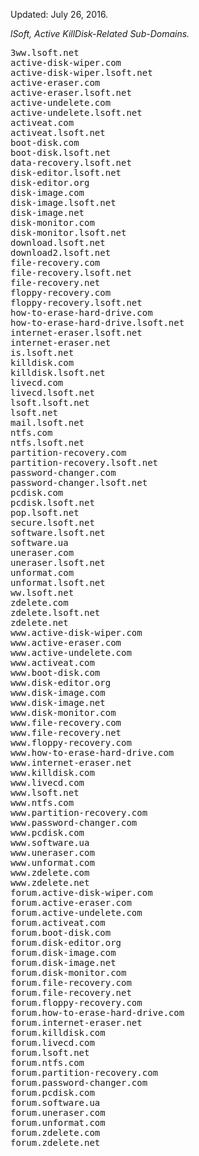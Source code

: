 <span box-like>Updated: July 26, 2016.</span>
<br />
<!--more-->

<em>lSoft, Active KillDisk-Related Sub-Domains.</em>

<pre>
3ww.lsoft.net
active-disk-wiper.com
active-disk-wiper.lsoft.net
active-eraser.com
active-eraser.lsoft.net
active-undelete.com
active-undelete.lsoft.net
activeat.com
activeat.lsoft.net
boot-disk.com
boot-disk.lsoft.net
data-recovery.lsoft.net
disk-editor.lsoft.net
disk-editor.org
disk-image.com
disk-image.lsoft.net
disk-image.net
disk-monitor.com
disk-monitor.lsoft.net
download.lsoft.net
download2.lsoft.net
file-recovery.com
file-recovery.lsoft.net
file-recovery.net
floppy-recovery.com
floppy-recovery.lsoft.net
how-to-erase-hard-drive.com
how-to-erase-hard-drive.lsoft.net
internet-eraser.lsoft.net
internet-eraser.net
is.lsoft.net
killdisk.com
killdisk.lsoft.net
livecd.com
livecd.lsoft.net
lsoft.lsoft.net
lsoft.net
mail.lsoft.net
ntfs.com
ntfs.lsoft.net
partition-recovery.com
partition-recovery.lsoft.net
password-changer.com
password-changer.lsoft.net
pcdisk.com
pcdisk.lsoft.net
pop.lsoft.net
secure.lsoft.net
software.lsoft.net
software.ua
uneraser.com
uneraser.lsoft.net
unformat.com
unformat.lsoft.net
ww.lsoft.net
zdelete.com
zdelete.lsoft.net
zdelete.net
www.active-disk-wiper.com
www.active-eraser.com
www.active-undelete.com
www.activeat.com
www.boot-disk.com
www.disk-editor.org
www.disk-image.com
www.disk-image.net
www.disk-monitor.com
www.file-recovery.com
www.file-recovery.net
www.floppy-recovery.com
www.how-to-erase-hard-drive.com
www.internet-eraser.net
www.killdisk.com
www.livecd.com
www.lsoft.net
www.ntfs.com
www.partition-recovery.com
www.password-changer.com
www.pcdisk.com
www.software.ua
www.uneraser.com
www.unformat.com
www.zdelete.com
www.zdelete.net
forum.active-disk-wiper.com
forum.active-eraser.com
forum.active-undelete.com
forum.activeat.com
forum.boot-disk.com
forum.disk-editor.org
forum.disk-image.com
forum.disk-image.net
forum.disk-monitor.com
forum.file-recovery.com
forum.file-recovery.net
forum.floppy-recovery.com
forum.how-to-erase-hard-drive.com
forum.internet-eraser.net
forum.killdisk.com
forum.livecd.com
forum.lsoft.net
forum.ntfs.com
forum.partition-recovery.com
forum.password-changer.com
forum.pcdisk.com
forum.software.ua
forum.uneraser.com
forum.unformat.com
forum.zdelete.com
forum.zdelete.net
</pre>